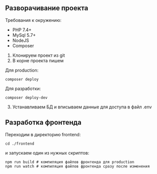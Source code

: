 ## Разворачивание проекта

Требования к окружению:

- PHP 7.4+
- MySql 5.7+
- NodeJS
- Composer

1. Клонируем проект из git
2. В корне проекта пишем 

Для production:
```
composer deploy
```
Для разработки:
```
composer deploy-dev
```
3. Устанавливаем БД и вписываем данные для доступа в файл .env

## Разработка фронтенда

Переходим в директорию frontend:
```
cd ./frontend
```
и запускаем один из нужных скриптов:
```
npm run build # компиляция файлов фронтенда для production
npm run watch # компиляция файлов фронтенда сразу после изменения
```
